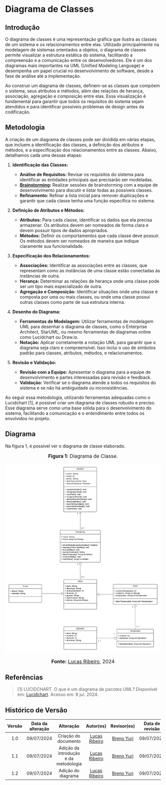 # Diagrama de Classes

## Introdução

O diagrama de classes é uma representação gráfica que ilustra as classes de um sistema e os relacionamentos entre elas. Utilizado principalmente na modelagem de sistemas orientados a objetos, o diagrama de classes permite visualizar a estrutura estática do sistema, facilitando a compreensão e a comunicação entre os desenvolvedores. Ele é um dos diagramas mais importantes na UML (Unified Modeling Language) e desempenha um papel crucial no desenvolvimento de software, desde a fase de análise até a implementação.

Ao construir um diagrama de classes, definem-se as classes que compõem o sistema, seus atributos e métodos, além das relações de herança, associação, agregação e composição entre elas. Essa visualização é fundamental para garantir que todos os requisitos do sistema sejam atendidos e para identificar possíveis problemas de design antes da codificação.

## Metodologia

A criação de um diagrama de classes pode ser dividida em várias etapas, que incluem a identificação das classes, a definição dos atributos e métodos, e a especificação dos relacionamentos entre as classes. Abaixo, detalhamos cada uma dessas etapas:

1. **Identificação das Classes:**
   - **Análise de Requisitos:** Revisar os requisitos do sistema para identificar as entidades principais que precisarão ser modeladas.
   - **[Brainstorming](https://unbarqdsw2024-1.github.io/2024.1_G4_My_Video/#/Base/brainstorming):** Realizar sessões de brainstorming com a equipe de desenvolvimento para discutir e listar todas as possíveis classes.
   - **Refinamento:** Refinar a lista inicial para remover duplicações e garantir que cada classe tenha uma função específica no sistema.

2. **Definição de Atributos e Métodos:**
   - **Atributos:** Para cada classe, identificar os dados que ela precisa armazenar. Os atributos devem ser nomeados de forma clara e devem possuir tipos de dados apropriados.
   - **Métodos:** Definir os comportamentos que cada classe deve possuir. Os métodos devem ser nomeados de maneira que indique claramente sua funcionalidade.

3. **Especificação dos Relacionamentos:**
   - **Associações:** Identificar as associações entre as classes, que representam como as instâncias de uma classe estão conectadas às instâncias de outra.
   - **Herança:** Determinar as relações de herança onde uma classe pode ser um tipo mais especializado de outra.
   - **Agregação e Composição:** Identificar situações onde uma classe é composta por uma ou mais classes, ou onde uma classe possui outras classes como parte de sua estrutura interna.
   
4. **Desenho do Diagrama:**
   - **Ferramentas de Modelagem:** Utilizar ferramentas de modelagem UML para desenhar o diagrama de classes, como o Enterprise Architect, StarUML, ou mesmo ferramentas de diagramas online como Lucidchart ou Draw.io.
   - **Notação:** Aplicar corretamente a notação UML para garantir que o diagrama seja claro e compreensível. Isso inclui o uso de símbolos padrão para classes, atributos, métodos, e relacionamentos.

5. **Revisão e Validação:**
   - **Revisão com a Equipe:** Apresentar o diagrama para a equipe de desenvolvimento e partes interessadas para revisão e feedback.
   - **Validação:** Verificar se o diagrama atende a todos os requisitos do sistema e se não há ambiguidade ou inconsistências.

Ao seguir essa metodologia, utilizando ferramentas adequadas como o Lucidchart [1], é possível criar um diagrama de classes robusto e preciso. Esse diagrama serve como uma base sólida para o desenvolvimento do sistema, facilitando a comunicação e o entendimento entre todos os envolvidos no projeto.

## Diagrama

Na figura 1, é possível ver o diagrama de classe elaborado.

<div align="center">

<font size="3"><p style="text-align: center"><b>Figura 1:</b> Diagrama de Classe. </p></font>

<img src="https://github.com/UnBArqDsw2024-1/2024.1_G4_My_Video/blob/main/docs/assets/img/modelagem/diagramaClasses.png">

<font size="3"><p style="text-align: center"><b>Fonte:</b> <a href="https://github.com/lucassouzs">Lucas Ribeiro</a>, 2024</p></font>
</div>

## Referências

> [1] LUCIDCHART. O que é um diagrama de pacotes UML? Disponível em: [Lucidchart](https://www.lucidchart.com/pages/pt/diagrama-de-pacotes-uml#:~:text=um%20diagrama%20UML-,O%20que%20é%20um%20diagrama%20de%20pacotes%20UML%3F,ou%20até%20mesmo%20outros%20pacotes). Acesso em: 8 jul. 2024.

## Histórico de Versão

| Versão | Data da alteração |             Alteração             |   Autor(es)   |           Revisor(es)       | Data de revisão |
| :----: | :---------------: | :-------------------------------: | :---------------------------------------------: | :---------------------------------------------: | :-------------: |
|  1.0   |       09/07/2024       |         Criação do documento        | [Lucas Ribeiro](https://github.com/lucassouzs) | [Breno Yuri](https://github.com/YuriBre) | 09/07/2024 |
|  1.1   |       09/07/2024       |         Adição da introdução e da metodologia        | [Lucas Ribeiro](https://github.com/lucassouzs) | [Breno Yuri](https://github.com/YuriBre) | 09/07/2024 |
|  1.2   |       09/07/2024       |         Adição do diagrama        | [Lucas Ribeiro](https://github.com/lucassouzs) | [Breno Yuri](https://github.com/YuriBre) | 09/07/2024 |
